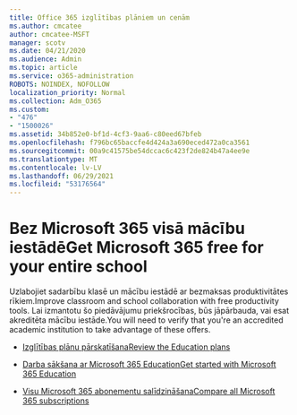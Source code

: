 ```yaml
---
title: Office 365 izglītības plāniem un cenām
ms.author: cmcatee
author: cmcatee-MSFT
manager: scotv
ms.date: 04/21/2020
ms.audience: Admin
ms.topic: article
ms.service: o365-administration
ROBOTS: NOINDEX, NOFOLLOW
localization_priority: Normal
ms.collection: Adm_O365
ms.custom:
- "476"
- "1500026"
ms.assetid: 34b852e0-bf1d-4cf3-9aa6-c80eed67bfeb
ms.openlocfilehash: f796bc65baccfe4d424a3a690eced472a0ca3561
ms.sourcegitcommit: 00a9c41575be54dccac6c423f2de824b47a4ee9e
ms.translationtype: MT
ms.contentlocale: lv-LV
ms.lasthandoff: 06/29/2021
ms.locfileid: "53176564"
---
```

# <a name="get-microsoft-365-free-for-your-entire-school"></a><span data-ttu-id="56815-102">Bez Microsoft 365 visā mācību iestādē</span><span class="sxs-lookup"><span data-stu-id="56815-102">Get Microsoft 365 free for your entire school</span></span>

<span data-ttu-id="56815-103">Uzlabojiet sadarbību klasē un mācību iestādē ar bezmaksas produktivitātes rīkiem.</span><span class="sxs-lookup"><span data-stu-id="56815-103">Improve classroom and school collaboration with free productivity tools.</span></span> <span data-ttu-id="56815-104">Lai izmantotu šo piedāvājumu priekšrocības, būs jāpārbauda, vai esat akreditēta mācību iestāde.</span><span class="sxs-lookup"><span data-stu-id="56815-104">You will need to verify that you're an accredited academic institution to take advantage of these offers.</span></span>
  
- [<span data-ttu-id="56815-105">Izglītības plānu pārskatīšana</span><span class="sxs-lookup"><span data-stu-id="56815-105">Review the Education plans</span></span>](https://products.office.com/academic/compare-office-365-education-plans)

- [<span data-ttu-id="56815-106">Darba sākšana ar Microsoft 365 Education</span><span class="sxs-lookup"><span data-stu-id="56815-106">Get started with Microsoft 365 Education</span></span>](https://support.office.com/article/get-started-with-office-365-education-ab02abe5-a1ee-458c-b749-5b44416ccf14?wt.mc_id=o365_portal_mmaven&ui=en-US&rs=en-US&ad=US)

- [<span data-ttu-id="56815-107">Visu Microsoft 365 abonementu salīdzināšana</span><span class="sxs-lookup"><span data-stu-id="56815-107">Compare all Microsoft 365 subscriptions</span></span>](https://products.office.com/business/compare-more-office-365-for-business-plans)